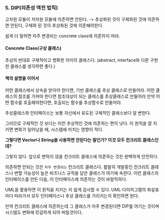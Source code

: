 
### 5. DIP(의존성 역전 법칙)

고차원 모듈이 저차원 모듈에 의존하면 안된다. -> 추상화된 것이 구체화된 것에 의존하면 안된다, 구체화 된 것이 추상화된 것에 의존해야한다.

쉽게 더 말하면 자주 변경되는 concrete class에 의존하지 마라.

#### Concrete Class(구상 클래스)

추상의 반대로 구체적이고 명확한 의미의 클래스다. (abstract, interface와 다른 구현한 클래스를 생각하면 좋다.)

#### 책의 설명을 이어서

어떤 클래스에서 상속을 받아야 한다면, 기반 클래스를 추상 클래스로 만들어라. 어떤 클래스의 참조를 가져야 한다면 참조대상이 되는 클래스를 추상클래스로 만들어라
만약 어떤 함수를 호출해야한다면, 호출되는 함수를 추상함수로 만들어라.

추상클래스와 인터페이스는 보통 자신에서 유도된 구체적인 클래스보다 덜 변한다.

그러므로 구체적인 것 보다는 이런 추상적인 것에 의존하는 편이 낫다. 이 원칙을 잘 지키면 변화가 일어났을 때, 시스템에 미치는 영향이 적다.

**그렇다면 Vector나 String을 사용하면 안된다는 말인가? 이것 모두 컨크리트 클래스인데?**

그렇지 않다. 앞으로 변하지 않을 컨크리트 클래스에 의존하는 것은 완벽하게 안전하다. 

의존하면 안되는 것은 `자주 변경되는` 컨크리트 클래스다. 활발히 개발중인 컨크리트 클래스나 변할 가능성이 높은 비즈니스 규칙을 담은 클래스가 여기에 속한다.
이런 클래스의 인터페이스를 만든 다음, 이 인터페이스에 의존하는 것이 바람직하다.

UML을 활용하면 이 원칙을 지키는 지 쉽게 검사할 수 있다. UML 다이어그램의 화살표마다 따라가서 모두 인터페이스나 추상 클래스를 가리키는지 확인하면 된다.

만약 컨크리트 클래스에 의존하는데 그 클래스가 자주 변경된다면 DIP를 어기는 것이며 시스템도 변화에 민감하게 되어 버릴것이다.